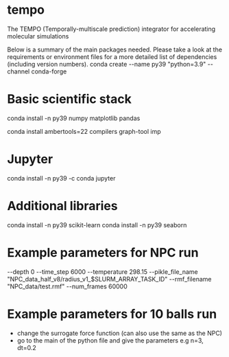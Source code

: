 # tempo
The TEMPO (Temporally-multiscale prediction) integrator for accelerating molecular simulations

Below is a summary of the main packages needed. Please take a look at the requirements or environment files for a more detailed list of dependencies (including version numbers).
conda create --name py39 "python=3.9" --channel conda-forge

# Basic scientific stack
conda install -n py39 numpy matplotlib pandas

conda install ambertools=22 compilers graph-tool imp

# Jupyter
conda install -n py39 -c conda jupyter

# Additional libraries
conda install -n py39 scikit-learn
conda install -n py39 seaborn


# Example parameters for NPC run 
--depth 0 --time_step 6000 --temperature 298.15 --pikle_file_name "NPC_data_half_v8/radius_v1_$SLURM_ARRAY_TASK_ID" --rmf_filename "NPC_data/test.rmf" --num_frames 60000

# Example parameters for 10 balls run 
- change the surrogate force function (can also use the same as the NPC)
-  go to the main of the python file and give the parameters e.g n=3, dt=0.2
